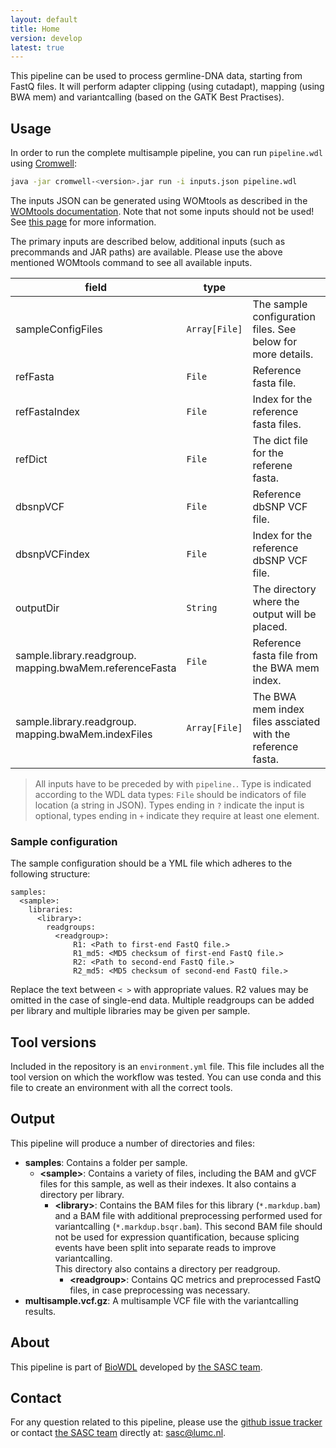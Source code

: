 ```yaml
---
layout: default
title: Home
version: develop
latest: true
---
```


This pipeline can be used to process germline-DNA data, starting from FastQ
files. It will perform adapter clipping (using cutadapt), mapping (using BWA
mem) and variantcalling (based on the GATK Best Practises).

## Usage
In order to run the complete multisample pipeline, you can
run `pipeline.wdl` using
[Cromwell](http://cromwell.readthedocs.io/en/stable/):
```bash
java -jar cromwell-<version>.jar run -i inputs.json pipeline.wdl
```

The inputs JSON can be generated using WOMtools as described in the [WOMtools
documentation](http://cromwell.readthedocs.io/en/stable/WOMtool/). Note that
not some inputs should not be used! See [this page](inputs.md) for more
information.

The primary inputs are described below, additional inputs (such as precommands
and JAR paths) are available. Please use the above mentioned WOMtools command
to see all available inputs.

| field | type | |
|-|-|-|
| sampleConfigFiles | `Array[File]` | The sample configuration files. See below for more details. |
| refFasta | `File` | Reference fasta file. |
| refFastaIndex | `File` | Index for the reference fasta files. |
| refDict | `File` | The dict file for the referene fasta. |
| dbsnpVCF | `File` | Reference dbSNP VCF file. |
| dbsnpVCFindex | `File` | Index for the reference dbSNP VCF file. |
| outputDir | `String` | The directory where the output will be placed. |
| sample.library.readgroup.<br />mapping.bwaMem.referenceFasta | `File` | Reference fasta file from the BWA mem index. |
| sample.library.readgroup.<br />mapping.bwaMem.indexFiles | `Array[File]` | The BWA mem index files assciated with the reference fasta. |

>All inputs have to be preceded by with `pipeline.`.
Type is indicated according to the WDL data types: `File` should be indicators
of file location (a string in JSON). Types ending in `?` indicate the input is
optional, types ending in `+` indicate they require at least one element.

### Sample configuration
The sample configuration should be a YML file which adheres to the following
structure:
```YML
samples:
  <sample>:
    libraries:
      <library>:
        readgroups:
          <readgroup>:
              R1: <Path to first-end FastQ file.>
              R1_md5: <MD5 checksum of first-end FastQ file.>
              R2: <Path to second-end FastQ file.>
              R2_md5: <MD5 checksum of second-end FastQ file.>
```
Replace the text between `< >` with appropriate values. R2 values may be
omitted in the case of single-end data. Multiple readgroups can be added per
library and multiple libraries may be given per sample.

## Tool versions
Included in the repository is an `environment.yml` file. This file includes
all the tool version on which the workflow was tested. You can use conda and
this file to create an environment with all the correct tools.

## Output
This pipeline will produce a number of directories and files:
- **samples**: Contains a folder per sample.
  - **&lt;sample>**: Contains a variety of files, including the BAM and gVCF
  files for this sample, as well as their indexes. It also contains a directory
  per library.
    - **&lt;library>**: Contains the BAM files for this library
    (`*.markdup.bam`) and a BAM file with additional preprocessing performed
    used for variantcalling (`*.markdup.bsqr.bam`). This second BAM file should
    not be used for expression quantification, because splicing events have
    been split into separate reads to improve variantcalling.  
    This directory also contains a directory per readgroup.
      - **&lt;readgroup>**: Contains QC metrics and preprocessed FastQ files,
      in case preprocessing was necessary.
- **multisample.vcf.gz**: A multisample VCF file with the variantcalling
results.

## About
This pipeline is part of [BioWDL](https://biowdl.github.io/)
developed by [the SASC team](http://sasc.lumc.nl/).

## Contact
<p>
  <!-- Obscure e-mail address for spammers -->
For any question related to this pipeline, please use the
<a href='https://github.com/biowdl/germline-DNA/issues'>github issue tracker</a>
or contact
 <a href='http://sasc.lumc.nl/'>the SASC team</a> directly at: <a href='&#109;&#97;&#105;&#108;&#116;&#111;&#58;&#115;&#97;&#115;&#99;&#64;&#108;&#117;&#109;&#99;&#46;&#110;&#108;'>
&#115;&#97;&#115;&#99;&#64;&#108;&#117;&#109;&#99;&#46;&#110;&#108;</a>.
</p>
